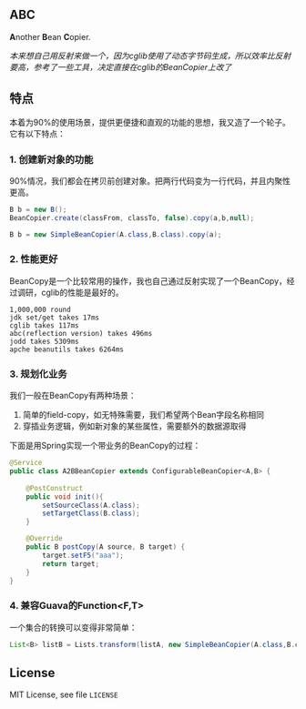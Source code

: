 ABC
----

**A**nother **B**ean **C**opier.

*本来想自己用反射来做一个，因为cglib使用了动态字节码生成，所以效率比反射要高，参考了一些工具，决定直接在cglib的BeanCopier上改了*

## 特点

本着为90%的使用场景，提供更便捷和直观的功能的思想，我又造了一个轮子。它有以下特点：

### 1. 创建新对象的功能

90%情况，我们都会在拷贝前创建对象。把两行代码变为一行代码，并且内聚性更高。


```java
B b = new B();
BeanCopier.create(classFrom, classTo, false).copy(a,b,null);
```

```java
B b = new SimpleBeanCopier(A.class,B.class).copy(a);
```

### 2. 性能更好

BeanCopy是一个比较常用的操作，我也自己通过反射实现了一个BeanCopy，经过调研，cglib的性能是最好的。

	1,000,000 round
	jdk set/get takes 17ms
	cglib takes 117ms
	abc(reflection version) takes 496ms
	jodd takes 5309ms
	apche beanutils takes 6264ms

### 3. 规划化业务

我们一般在BeanCopy有两种场景：

1. 简单的field-copy，如无特殊需要，我们希望两个Bean字段名称相同
2. 穿插业务逻辑，例如新对象的某些属性，需要额外的数据源取得

下面是用Spring实现一个带业务的BeanCopy的过程：

```java
@Service
public class A2BBeanCopier extends ConfigurableBeanCopier<A,B> {
	
	@PostConstruct
	public void init(){
		setSourceClass(A.class);
		setTargetClass(B.class);
	}

	@Override
	public B postCopy(A source, B target) {
		target.setF5("aaa");
		return target;
	}
}
```

### 4. 兼容Guava的Function\<F,T>

一个集合的转换可以变得非常简单：

```java
List<B> listB = Lists.transform(listA, new SimpleBeanCopier(A.class,B.class);
```

## License

MIT License, see file `LICENSE`


